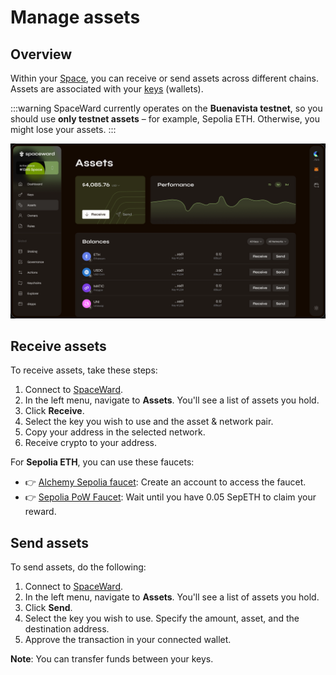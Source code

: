 ﻿---
sidebar_position: 7
---

# Manage assets

## Overview

Within your [Space](manage-spaces), you can receive or send assets across different chains. Assets are associated with your [keys](manage-keys) (wallets).

:::warning
SpaceWard currently operates on the **Buenavista testnet**, so you should use **only testnet assets** – for example, Sepolia ETH. Otherwise, you might lose your assets.
:::

![Manage assets](../../static/img/manage-assets.png)

## Receive assets

To receive assets, take these steps:

1. Connect to [SpaceWard](https://spaceward.buenavista.wardenprotocol.org).
2. In the left menu, navigate to **Assets**. You'll see a list of assets you hold.
3. Click **Receive**.
4. Select the key you wish to use and the asset & network pair.
5. Copy your address in the selected network.
6. Receive crypto to your address.

For **Sepolia ETH**, you can use these faucets:

- 👉 [Alchemy Sepolia faucet](https://www.alchemy.com/faucets/ethereum-sepolia): Create an account to access the faucet.
- 👉 [Sepolia PoW Faucet](https://sepolia-faucet.pk910.de/): Wait until you have 0.05 SepETH to claim your reward.

## Send assets

To send assets, do the following:

1. Connect to [SpaceWard](https://spaceward.buenavista.wardenprotocol.org).
2. In the left menu, navigate to **Assets**. You'll see a list of assets you hold.
3. Click **Send**.
4. Select the key you wish to use. Specify the amount, asset, and the destination address.
5. Approve the transaction in your connected wallet.

**Note**: You can transfer funds between your keys.
